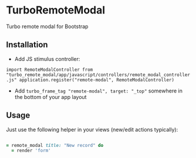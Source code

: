 # TurboRemoteModal

Turbo remote modal for Bootstrap

## Installation

* Add JS stimulus controller:

`
import RemoteModalController from "turbo_remote_modal/app/javascript/controllers/remote_modal_controller.js"
application.register("remote-modal", RemoteModalController)
`

* Add `turbo_frame_tag "remote-modal", target: "_top"` somewhere in the bottom of your app layout

## Usage

Just use the following helper in your views (new/edit actions typically):

```ruby

= remote_modal title: "New record" do
  = render 'form'

```
